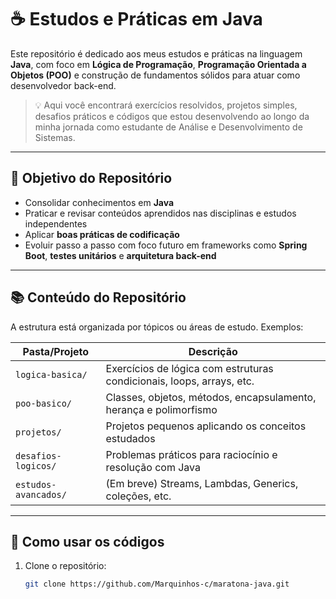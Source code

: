 # ☕ Estudos e Práticas em Java

Este repositório é dedicado aos meus estudos e práticas na linguagem **Java**, com foco em **Lógica de Programação**, **Programação Orientada a Objetos (POO)** e construção de fundamentos sólidos para atuar como desenvolvedor back-end.

> 💡 Aqui você encontrará exercícios resolvidos, projetos simples, desafios práticos e códigos que estou desenvolvendo ao longo da minha jornada como estudante de Análise e Desenvolvimento de Sistemas.

---

## 🎯 Objetivo do Repositório

- Consolidar conhecimentos em **Java**
- Praticar e revisar conteúdos aprendidos nas disciplinas e estudos independentes
- Aplicar **boas práticas de codificação**
- Evoluir passo a passo com foco futuro em frameworks como **Spring Boot**, **testes unitários** e **arquitetura back-end**

---

## 📚 Conteúdo do Repositório

A estrutura está organizada por tópicos ou áreas de estudo. Exemplos:

| Pasta/Projeto                       | Descrição                                                                 |
|------------------------------------|---------------------------------------------------------------------------|
| `logica-basica/`                   | Exercícios de lógica com estruturas condicionais, loops, arrays, etc.    |
| `poo-basico/`                      | Classes, objetos, métodos, encapsulamento, herança e polimorfismo        |
| `projetos/`                        | Projetos pequenos aplicando os conceitos estudados                        |
| `desafios-logicos/`               | Problemas práticos para raciocínio e resolução com Java                  |
| `estudos-avancados/`               | (Em breve) Streams, Lambdas, Generics, coleções, etc.                    |

---

## 🚀 Como usar os códigos

1. Clone o repositório:
   ```bash
   git clone https://github.com/Marquinhos-c/maratona-java.git
